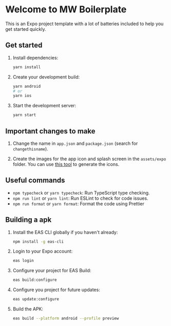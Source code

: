 # Welcome to MW Boilerplate

This is an Expo project template with a lot of batteries included to help you get started quickly.

## Get started

1. Install dependencies:

   ```bash
   yarn install
   ```

2. Create your development build:

   ```bash
   yarn android
   # or
   yarn ios
   ```

3. Start the development server:

   ```bash
   yarn start
   ```

## Important changes to make

1. Change the name in `app.json` and `package.json` (search for `changethisname`).

2. Create the images for the app icon and splash screen in the `assets/expo` folder. You can use [this tool](https://www.figma.com/community/file/1466490409418563617/expo-app-icon-splash-v2-community) to generate the icons.

## Useful commands

- `npm typecheck` or `yarn typecheck`: Run TypeScript type checking.
- `npm run lint` or `yarn lint`: Run ESLint to check for code issues.
- `npm run format` or `yarn format`: Format the code using Prettier

## Building a apk

1. Install the EAS CLI globally if you haven't already:

   ```bash
   npm install -g eas-cli
   ```

2. Login to your Expo account:

   ```bash
   eas login
   ```

3. Configure your project for EAS Build:

   ```bash
   eas build:configure
   ```

4. Configure you project for future updates:

   ```bash
   eas update:configure
   ```

5. Build the APK:

   ```bash
   eas build --platform android --profile preview
   ```
